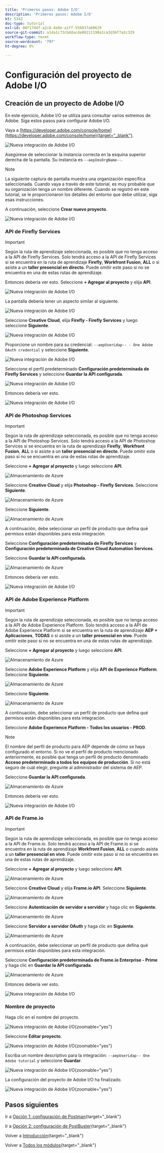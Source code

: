 ```yaml
---
title: 'Primeros pasos: Adobe I/O'
description: 'Primeros pasos: Adobe I/O'
kt: 5342
doc-type: tutorial
exl-id: 00f17d4f-a2c8-4e8e-a1ff-556037a60629
source-git-commit: a1da1c73cbddacde00211190a1ca3d36f7a2c329
workflow-type: tm+mt
source-wordcount: '797'
ht-degree: 0%

---
```


# Configuración del proyecto de Adobe I/O

## Creación de un proyecto de Adobe I/O

En este ejercicio, Adobe I/O se utiliza para consultar varios extremos de Adobe. Siga estos pasos para configurar Adobe I/O.

Vaya a [https://developer.adobe.com/console/home](https://developer.adobe.com/console/home){target="_blank"}.

![Nueva integración de Adobe I/O](./images/iohome.png)

Asegúrese de seleccionar la instancia correcta en la esquina superior derecha de la pantalla. Su instancia es `--aepImsOrgName--`.

>[!NOTE]
>
> La siguiente captura de pantalla muestra una organización específica seleccionada. Cuando vaya a través de este tutorial, es muy probable que su organización tenga un nombre diferente. Cuando se registró en este tutorial, se le proporcionaron los detalles del entorno que debe utilizar, siga esas instrucciones.

A continuación, seleccione **Crear nuevo proyecto**.

![Nueva integración de Adobe I/O](./images/iocomp.png)

### API de Firefly Services

>[!IMPORTANT]
>
>Según la ruta de aprendizaje seleccionada, es posible que no tenga acceso a la API de Firefly Services. Solo tendrá acceso a la API de Firefly Services si se encuentra en la ruta de aprendizaje **Firefly**, **Workfront Fusion**, **ALL** o si asiste a un **taller presencial en directo**. Puede omitir este paso si no se encuentra en una de estas rutas de aprendizaje.

Entonces debería ver esto. Seleccione **+ Agregar al proyecto** y elija **API**.

![Nueva integración de Adobe I/O](./images/adobe_io_access_api.png)

La pantalla debería tener un aspecto similar al siguiente.

![Nueva integración de Adobe I/O](./images/api1.png)

Seleccione **Creative Cloud**, elija **Firefly - Firefly Services** y luego seleccione **Siguiente**.

![Nueva integración de Adobe I/O](./images/api3.png)

Proporcione un nombre para su credencial: `--aepUserLdap-- - One Adobe OAuth credential` y seleccione **Siguiente**.

![Nueva integración de Adobe I/O](./images/api4.png)

Seleccione el perfil predeterminado **Configuración predeterminada de Firefly Services** y seleccione **Guardar la API configurada**.

![Nueva integración de Adobe I/O](./images/api9.png)

Entonces debería ver esto.

![Nueva integración de Adobe I/O](./images/api10.png)

### API de Photoshop Services

>[!IMPORTANT]
>
>Según la ruta de aprendizaje seleccionada, es posible que no tenga acceso a la API de Photoshop Services. Solo tendrá acceso a la API de Photoshop Services si se encuentra en la ruta de aprendizaje **Firefly**, **Workfront Fusion**, **ALL** o si asiste a un **taller presencial en directo**. Puede omitir este paso si no se encuentra en una de estas rutas de aprendizaje.
>
>Seleccione **+ Agregar al proyecto** y luego seleccione **API**.

![Almacenamiento de Azure](./images/ps2.png)

Seleccione **Creative Cloud** y elija **Photoshop - Firefly Services**. Seleccione **Siguiente**.

![Almacenamiento de Azure](./images/ps3.png)

Seleccione **Siguiente**.

![Almacenamiento de Azure](./images/ps4.png)

A continuación, debe seleccionar un perfil de producto que defina qué permisos están disponibles para esta integración.

Seleccione **Configuración predeterminada de Firefly Services** y **Configuración predeterminada de Creative Cloud Automation Services**.

Seleccione **Guardar la API configurada**.

![Almacenamiento de Azure](./images/ps5.png)

Entonces debería ver esto.

![Nueva integración de Adobe I/O](./images/ps7.png)

### API de Adobe Experience Platform

>[!IMPORTANT]
>
>Según la ruta de aprendizaje seleccionada, es posible que no tenga acceso a la API de Adobe Experience Platform. Solo tendrá acceso a la API de Adobe Experience Platform si se encuentra en la ruta de aprendizaje **AEP + Aplicaciones**, **TODAS** o si asiste a un **taller presencial en vivo**. Puede omitir este paso si no se encuentra en una de estas rutas de aprendizaje.

Seleccione **+ Agregar al proyecto** y luego seleccione **API**.

![Almacenamiento de Azure](./images/aep1.png)

Seleccione **Adobe Experience Platform** y elija **API de Experience Platform**. Seleccione **Siguiente**.

![Almacenamiento de Azure](./images/aep2.png)

Seleccione **Siguiente**.

![Almacenamiento de Azure](./images/aep3.png)

A continuación, debe seleccionar un perfil de producto que defina qué permisos están disponibles para esta integración.

Seleccione **Adobe Experience Platform - Todos los usuarios - PROD**.

>[!NOTE]
>
>El nombre del perfil de producto para AEP depende de cómo se haya configurado el entorno. Si no ve el perfil de producto mencionado anteriormente, es posible que tenga un perfil de producto denominado **Acceso predeterminado a todos los equipos de producción**. Si no está seguro de cuál elegir, pregunte al administrador del sistema de AEP.

Seleccione **Guardar la API configurada**.

![Almacenamiento de Azure](./images/aep4.png)

Entonces debería ver esto.

![Nueva integración de Adobe I/O](./images/aep5.png)

### API de Frame.io

>[!IMPORTANT]
>
>Según la ruta de aprendizaje seleccionada, es posible que no tenga acceso a la API de Frame.io. Solo tendrá acceso a la API de Frame.io si se encuentra en la ruta de aprendizaje **Workfront Fusion**, **ALL** o cuando asista a un **taller presencial en vivo**. Puede omitir este paso si no se encuentra en una de estas rutas de aprendizaje.

Seleccione **+ Agregar al proyecto** y luego seleccione **API**.

![Almacenamiento de Azure](./images/fiops2.png)

Seleccione **Creative Cloud** y elija **Frame.io API**. Seleccione **Siguiente**.

![Almacenamiento de Azure](./images/fiops3.png)

Seleccione **Autenticación de servidor a servidor** y haga clic en **Siguiente**.

![Almacenamiento de Azure](./images/fiops4.png)

Seleccione **Servidor a servidor OAuth** y haga clic en **Siguiente**.

![Almacenamiento de Azure](./images/fiops5.png)

A continuación, debe seleccionar un perfil de producto que defina qué permisos están disponibles para esta integración.

Seleccione **Configuración predeterminada de Frame.io Enterprise - Prime** y haga clic en **Guardar la API configurada**.

![Almacenamiento de Azure](./images/fiops6.png)

Entonces debería ver esto.

![Nueva integración de Adobe I/O](./images/fiops7.png)

### Nombre de proyecto

Haga clic en el nombre del proyecto.

![Nueva integración de Adobe I/O](./images/api13.png){zoomable="yes"}

Seleccione **Editar proyecto**.

![Nueva integración de Adobe I/O](./images/api14.png){zoomable="yes"}

Escriba un nombre descriptivo para la integración: `--aepUserLdap-- One Adobe tutorial` y seleccione **Guardar**.

![Nueva integración de Adobe I/O](./images/api15.png){zoomable="yes"}

La configuración del proyecto de Adobe I/O ha finalizado.

![Nueva integración de Adobe I/O](./images/api16.png){zoomable="yes"}

## Pasos siguientes

Ir a [Opción 1: configuración de Postman](./ex7.md){target="_blank"}

Ir a [Opción 2: configuración de PostBuster](./ex8.md){target="_blank"}

Volver a [Introducción](./getting-started.md){target="_blank"}

Volver a [Todos los módulos](./../../../overview.md){target="_blank"}
